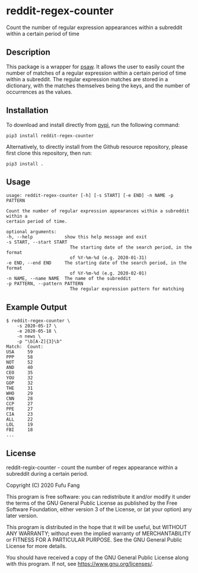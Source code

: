 # reddit-regex-counter
Count the number of regular expression appearances within a subreddit within 
a certain period of time

## Description
This package is a wrapper for [psaw](https://github.com/dmarx/psaw). It allows
the user to easily count the number of matches of a regular expression within
a certain period of time within a subreddit. The regular expression matches 
are stored in a dictionary, with the matches themselves being the keys, and 
the number of occurrences as the values.

## Installation
To download and install directly from [pypi](https://pypi.org/), run the 
following command: 

    pip3 install reddit-regex-counter
    
Alternatively, to directly install from the Github resource repository, 
please first clone this repository, then run:

    pip3 install .

## Usage

    usage: reddit-regex-counter [-h] [-s START] [-e END] -n NAME -p PATTERN

    Count the number of regular expression appearances within a subreddit within a
    certain period of time.

    optional arguments:
    -h, --help            show this help message and exit
    -s START, --start START
                            The starting date of the search period, in the format
                            of %Y-%m-%d (e.g. 2020-01-31)
    -e END, --end END     The starting date of the search period, in the format
                            of %Y-%m-%d (e.g. 2020-02-01)
    -n NAME, --name NAME  The name of the subreddit
    -p PATTERN, --pattern PATTERN
                            The regular expression pattern for matching

## Example Output

    $ reddit-regex-counter \
        -s 2020-05-17 \
        -e 2020-05-18 \
        -n news \
        -p "\b[A-Z]{3}\b"
    Match:  Count:
    USA     59
    PPP     58
    NOT     52
    AND     40
    CEO     35
    YOU     32
    GOP     32
    THE     31
    WHO     29
    CNN     28
    CCP     27
    PPE     27
    CIA     23
    ALL     22
    LOL     19
    FBI     18
    ...
 
## License

reddit-regix-counter - count the number of regex appearance within a
subreddit during a certain period. 

Copyright (C) 2020  Fufu Fang

This program is free software: you can redistribute it and/or modify
it under the terms of the GNU General Public License as published by
the Free Software Foundation, either version 3 of the License, or
(at your option) any later version.

This program is distributed in the hope that it will be useful,
but WITHOUT ANY WARRANTY; without even the implied warranty of
MERCHANTABILITY or FITNESS FOR A PARTICULAR PURPOSE.  See the
GNU General Public License for more details.

You should have received a copy of the GNU General Public License
along with this program.  If not, see <https://www.gnu.org/licenses/>.
